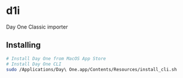 # d1i
Day One Classic importer

## Installing
```bash
# Install Day One from MacOS App Store
# Install Day One CLI
sudo /Applications/Day\ One.app/Contents/Resources/install_cli.sh
```
